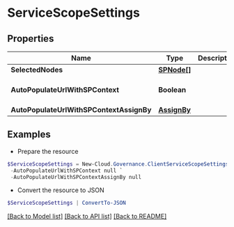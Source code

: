 # ServiceScopeSettings
## Properties

Name | Type | Description | Notes
------------ | ------------- | ------------- | -------------
**SelectedNodes** | [**SPNode[]**](SPNode.md) |  | [optional] 
**AutoPopulateUrlWithSPContext** | **Boolean** |  | [optional] [default to $false]
**AutoPopulateUrlWithSPContextAssignBy** | [**AssignBy**](AssignBy.md) |  | [optional] 

## Examples

- Prepare the resource
```powershell
$ServiceScopeSettings = New-Cloud.Governance.ClientServiceScopeSettings  -SelectedNodes null `
 -AutoPopulateUrlWithSPContext null `
 -AutoPopulateUrlWithSPContextAssignBy null
```

- Convert the resource to JSON
```powershell
$ServiceScopeSettings | ConvertTo-JSON
```

[[Back to Model list]](../README.md#documentation-for-models) [[Back to API list]](../README.md#documentation-for-api-endpoints) [[Back to README]](../README.md)

